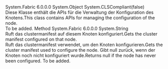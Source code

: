 <Type Name="NodeConfiguration" FullName="System.Fabric.NodeConfiguration">
  <TypeSignature Language="C#" Value="public static class NodeConfiguration" />
  <TypeSignature Language="ILAsm" Value=".class public auto ansi abstract sealed beforefieldinit NodeConfiguration extends System.Object" />
  <TypeSignature Language="DocId" Value="T:System.Fabric.NodeConfiguration" />
  <TypeSignature Language="VB.NET" Value="Public Class NodeConfiguration" />
  <TypeSignature Language="F#" Value="type NodeConfiguration = class" />
  <AssemblyInfo>
    <AssemblyName>System.Fabric</AssemblyName>
    <AssemblyVersion>6.0.0.0</AssemblyVersion>
  </AssemblyInfo>
  <Base>
    <BaseTypeName>System.Object</BaseTypeName>
  </Base>
  <Interfaces />
  <Attributes>
    <Attribute>
      <AttributeName>System.CLSCompliant(false)</AttributeName>
    </Attribute>
  </Attributes>
  <Docs>
    <summary>
      <para>
            <span data-ttu-id="fb0d3-101">Diese Klasse enthält die APIs für die Verwaltung der Konfiguration des Knotens.</span><span class="sxs-lookup"><span data-stu-id="fb0d3-101">This class contains APIs for managing the configuration of the node.</span></span>
            </para>
    </summary>
    <remarks>To be added.</remarks>
  </Docs>
  <Members>
    <Member MemberName="GetNodeConfiguration">
      <MemberSignature Language="C#" Value="public static string GetNodeConfiguration ();" />
      <MemberSignature Language="ILAsm" Value=".method public static hidebysig string GetNodeConfiguration() cil managed" />
      <MemberSignature Language="DocId" Value="M:System.Fabric.NodeConfiguration.GetNodeConfiguration" />
      <MemberSignature Language="VB.NET" Value="Public Shared Function GetNodeConfiguration () As String" />
      <MemberSignature Language="F#" Value="static member GetNodeConfiguration : unit -&gt; string" Usage="System.Fabric.NodeConfiguration.GetNodeConfiguration " />
      <MemberType>Method</MemberType>
      <AssemblyInfo>
        <AssemblyName>System.Fabric</AssemblyName>
        <AssemblyVersion>6.0.0.0</AssemblyVersion>
      </AssemblyInfo>
      <ReturnValue>
        <ReturnType>System.String</ReturnType>
      </ReturnValue>
      <Parameters />
      <Docs>
        <summary>
          <para>
            <span data-ttu-id="fb0d3-102">Ruft das clustermanifest auf diesem Knoten konfiguriert.</span><span class="sxs-lookup"><span data-stu-id="fb0d3-102">Gets the cluster manifest configured on that node.</span></span>
            </para>
        </summary>
        <returns>
          <para><span data-ttu-id="fb0d3-103">Ruft das clustermanifest verwendet, um den Knoten konfigurieren.</span><span class="sxs-lookup"><span data-stu-id="fb0d3-103">Gets the cluster manifest used to configure the node.</span></span> <span data-ttu-id="fb0d3-104">Gibt null zurück, wenn der Knoten noch nicht konfiguriert wurde.</span><span class="sxs-lookup"><span data-stu-id="fb0d3-104">Returns null if the node has never been configured.</span></span></para>
        </returns>
        <remarks>To be added.</remarks>
      </Docs>
    </Member>
  </Members>
</Type>
